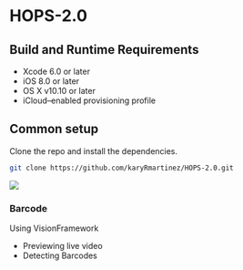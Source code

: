 # HOPS-2.0
## Build and Runtime Requirements
+ Xcode 6.0 or later
+ iOS 8.0 or later
+ OS X v10.10 or later
+ iCloud–enabled provisioning profile

## Common setup

Clone the repo and install the dependencies.

```bash
git clone https://github.com/karyRmartinez/HOPS-2.0.git

```

![](HopsGIf.gif.gif)

### Barcode

Using VisionFramework
* Previewing live video
* Detecting Barcodes
